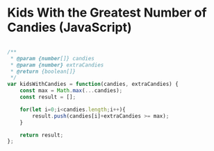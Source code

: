 # Kids With the Greatest Number of Candies (JavaScript)

```javascript

/**
 * @param {number[]} candies
 * @param {number} extraCandies
 * @return {boolean[]}
 */
var kidsWithCandies = function(candies, extraCandies) {
    const max = Math.max(...candies);
    const result = [];

    for(let i=0;i<candies.length;i++){
        result.push(candies[i]+extraCandies >= max);
    }

    return result;
};